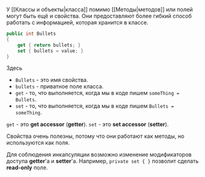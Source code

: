 
У [[Классы и объекты|класса]] помимо [[Методы|методов]] или полей могут быть ещё и свойства. Они предоставляют более гибкий способ работать с информацией, которая хранится в классе.

```cs
public int Bullets
{
    get { return bullets; }
    set { bullets = value; }
}
```

Здесь 
- `Bullets` - это имя свойства.
- `bullets` - приватное поле класса.
- `get` - то, что выполняется, когда мы в коде пишем `someThing = Bullets`. 
- `set` - то, что выполняется, когда мы в коде пишем `Bullets = someThing`.

`get` - это **get accessor** (**getter**).
`set` - это **set accessor** (**setter**).

Свойства очень полезны, потому что они работают как методы, но используются как поля.

Для соблюдения инкапсуляции возможно изменение модификаторов доступа **getter**'а и **setter**'а. Например, `private set { }` позволит сделать **read-only** поле.